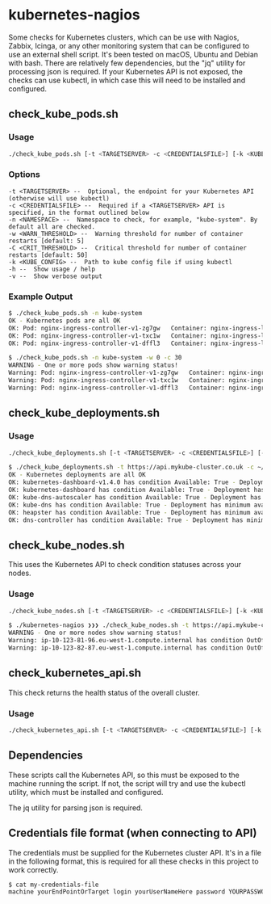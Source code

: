 # kubernetes-nagios

Some checks for Kubernetes clusters, which can be use with Nagios, Zabbix, Icinga, or any other
monitoring system that can be configured to use an external shell script.
It's been tested on macOS, Ubuntu and Debian with bash. There are relatively few dependencies, but
the "jq" utility for processing json is required. If your Kubernetes API is not exposed, the checks
can use kubectl, in which case this will need to be installed and configured.

## check_kube_pods.sh

### Usage

```bash
./check_kube_pods.sh [-t <TARGETSERVER> -c <CREDENTIALSFILE>] [-k <KUBE_CONFIG>] [-n <NAMESPACE>] [-w <WARN_THRESHOLD>] [-C <CRIT_THRESHOLD>]
```

### Options

```
-t <TARGETSERVER> --  Optional, the endpoint for your Kubernetes API (otherwise will use kubectl)
-c <CREDENTIALSFILE> --  Required if a <TARGETSERVER> API is specified, in the format outlined below
-n <NAMESPACE> --  Namespace to check, for example, "kube-system". By default all are checked.
-w <WARN_THRESHOLD> --  Warning threshold for number of container restarts [default: 5]
-C <CRIT_THRESHOLD> --  Critical threshold for number of container restarts [default: 50]
-k <KUBE_CONFIG> --  Path to kube config file if using kubectl
-h --  Show usage / help
-v --  Show verbose output
```

### Example Output

```bash
$ ./check_kube_pods.sh -n kube-system
OK - Kubernetes pods are all OK
OK: Pod: nginx-ingress-controller-v1-zg7gw   Container: nginx-ingress-lb    Ready: true   Restarts: 1
OK: Pod: nginx-ingress-controller-v1-txc1w   Container: nginx-ingress-lb    Ready: true   Restarts: 1
OK: Pod: nginx-ingress-controller-v1-dffl3   Container: nginx-ingress-lb    Ready: true   Restarts: 1
```

```bash
$ ./check_kube_pods.sh -n kube-system -w 0 -c 30
WARNING - One or more pods show warning status!
Warning: Pod: nginx-ingress-controller-v1-zg7gw   Container: nginx-ingress-lb    Ready: true   Restarts: 1
Warning: Pod: nginx-ingress-controller-v1-txc1w   Container: nginx-ingress-lb    Ready: true   Restarts: 1
Warning: Pod: nginx-ingress-controller-v1-dffl3   Container: nginx-ingress-lb    Ready: true   Restarts: 1
```

## check_kube_deployments.sh

### Usage

```bash
./check_kube_deployments.sh [-t <TARGETSERVER> -c <CREDENTIALSFILE>] [-k <KUBE_CONFIG>]
```

```bash
$ ./check_kube_deployments.sh -t https://api.mykube-cluster.co.uk -c ~/my-credentials
OK - Kubernetes deployments are all OK
OK: kubernetes-dashboard-v1.4.0 has condition Available: True - Deployment has minimum availability.
OK: kubernetes-dashboard has condition Available: True - Deployment has minimum availability.
OK: kube-dns-autoscaler has condition Available: True - Deployment has minimum availability.
OK: kube-dns has condition Available: True - Deployment has minimum availability.
OK: heapster has condition Available: True - Deployment has minimum availability.
OK: dns-controller has condition Available: True - Deployment has minimum availability.
```

## check_kube_nodes.sh

This uses the Kubernetes API to check condition statuses across your nodes.

### Usage

```bash
./check_kube_nodes.sh [-t <TARGETSERVER> -c <CREDENTIALSFILE>] [-k <KUBE_CONFIG>]
```

```bash
$ ./kubernetes-nagios ❯❯❯ ./check_kube_nodes.sh -t https://api.mykube-cluster.co.uk -c ~/my-credentials
WARNING - One or more nodes show warning status!
Warning: ip-10-123-81-96.eu-west-1.compute.internal has condition OutOfDisk - True
Warning: ip-10-123-82-87.eu-west-1.compute.internal has condition OutOfDisk - True
```

## check_kubernetes_api.sh

This check returns the health status of the overall cluster.

### Usage

```bash
./check_kubernetes_api.sh [-t <TARGETSERVER> -c <CREDENTIALSFILE>] [-k <KUBE_CONFIG> -x <KUBE_CONTEXT>]
```

## Dependencies

These scripts call the Kubernetes API, so this must be exposed to the machine running the script.
If not, the script will try and use the kubectl utility, which must be installed and configured.

The jq utility for parsing json is required.

## Credentials file format (when connecting to API)

The credentials must be supplied for the Kubernetes cluster API. It's in a file in the following format,
this is required for all these checks in this project to work correctly.

```bash
$ cat my-credentials-file
machine yourEndPointOrTarget login yourUserNameHere password YOURPASSWORDHERE
```
